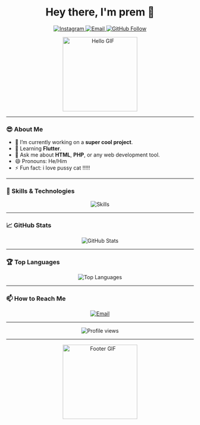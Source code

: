 <h1 align="center">Hey there, I'm prem 👋</h1>

<p align="center">
  <a href="https://www.instagram.com/dontlook_tag_inmango">
    <img src="https://img.shields.io/badge/Instagram-E4405F?style=flat&logo=instagram&logoColor=white" alt="Instagram"/>
  </a>
  <a href="mailto:chawadol.su@gmail.com">
    <img src="https://img.shields.io/badge/Email-D14836?style=flat&logo=gmail&logoColor=white" alt="Email"/>
  </a>
  <a href="https://github.com/tuntagteam">
    <img src="https://img.shields.io/github/followers/tuntagteam?label=Follow&style=social" alt="GitHub Follow"/>
  </a>
</p>

<p align="center">
  <img src="https://media.giphy.com/media/l1J9EdzfOSgfyueLm/giphy.gif" width="200" alt="Hello GIF">
</p>

---

### 😎 About Me
- 🔭 I’m currently working on a **super cool project**.
- 🌱 Learning **Flutter**.
- 💬 Ask me about **HTML**, **PHP**, or any web development tool.
- 😄 Pronouns: He/Him
- ⚡ Fun fact: i love pussy cat !!!!!

---

### 🚀 Skills & Technologies

<p align="center">
  <img src="https://skillicons.dev/icons?i=github,php,html,css,js,bootstrap,tailwind,mysql,flutter" alt="Skills" />
</p>

---

### 📈 GitHub Stats

<p align="center">
  <img src="https://github-readme-stats.vercel.app/api?username=yourusername&show_icons=true&theme=radical" alt="GitHub Stats" />
</p>

---

### 🏆 Top Languages

<p align="center">
  <img src="https://github-readme-stats.vercel.app/api/top-langs/?username=yourusername&layout=compact&theme=radical" alt="Top Languages" />
</p>

---

### 📫 How to Reach Me

<p align="center">
  <a href="mailto:chawadol.su@gmail.com">
    <img src="https://img.shields.io/badge/Email-D14836?style=flat&logo=gmail&logoColor=white" alt="Email"/>
  </a>
</p>

---

<p align="center">
  <img src="https://komarev.com/ghpvc/?username=yourusername&style=flat&color=blue" alt="Profile views" />
</p>

---

<p align="center">
  <img src="https://media.giphy.com/media/26gsjCZpPolPr3sBy/giphy.gif" width="200" alt="Footer GIF">
</p>
